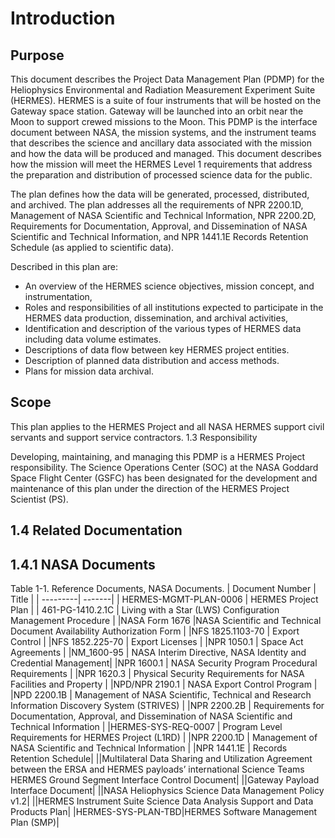 # Introduction

## Purpose

This document describes the Project Data Management Plan (PDMP) for the Heliophysics Environmental and Radiation Measurement Experiment Suite (HERMES). HERMES is a suite of four instruments that will be hosted on the Gateway space station. Gateway will be launched into an orbit near the Moon to support crewed missions to the Moon. This PDMP is the interface document between NASA, the mission systems, and the instrument teams that describes the science and ancillary data associated with the mission and how the data will be produced and managed. This document describes how the mission will meet the HERMES Level 1 requirements that address the preparation and distribution of processed science data for the public.

The plan defines how the data will be generated, processed, distributed, and archived. The plan addresses all the requirements of NPR 2200.1D, Management of NASA Scientific and Technical Information, NPR 2200.2D, Requirements for Documentation, Approval, and Dissemination of NASA Scientific and Technical Information, and NPR 1441.1E Records Retention Schedule (as applied to scientific data).

Described in this plan are:
* An overview of the HERMES science objectives, mission concept, and instrumentation,
* Roles and responsibilities of all institutions expected to participate in the HERMES data production, dissemination, and archival activities,
* Identification and description of the various types of HERMES data including data volume estimates.
* Descriptions of data flow between key HERMES project entities.
* Description of planned data distribution and access methods.
* Plans for mission data archival.

## Scope

This plan applies to the HERMES Project and all NASA HERMES support civil servants and support service contractors.
1.3 Responsibility

Developing, maintaining, and managing this PDMP is a HERMES Project responsibility. The Science Operations Center (SOC) at the NASA Goddard Space Flight Center (GSFC) has been designated for the development and maintenance of this plan under the direction of the HERMES Project Scientist (PS).

## 1.4 Related Documentation
## 1.4.1 NASA Documents

Table 1-1. Reference Documents, NASA Documents.
| Document Number | Title |
| ---------| -------|
| HERMES-MGMT-PLAN-0006 | HERMES Project Plan |
| 461-PG-1410.2.1C | Living with a Star (LWS) Configuration Management Procedure |
|NASA Form 1676 |NASA Scientific and Technical Document Availability Authorization Form |
|NFS 1825.1103-70 | Export Control |
|NFS 1852.225-70 | Export Licenses |
|NPR 1050.1 | Space Act Agreements |
|NM_1600-95 | NASA Interim Directive, NASA Identity and Credential Management|
|NPR 1600.1 | NASA Security Program Procedural Requirements |
|NPR 1620.3 | Physical Security Requirements for NASA Facilities and Property |
|NPD/NPR 2190.1 | NASA Export Control Program |
|NPD 2200.1B | Management of NASA Scientific, Technical and Research Information Discovery System (STRIVES) |
|NPR 2200.2B | Requirements for Documentation, Approval, and Dissemination of NASA Scientific and Technical Information |
|HERMES-SYS-REQ-0007 | Program Level Requirements for HERMES Project (L1RD) |
|NPR 2200.1D | Management of NASA Scientific and Technical Information |
|NPR 1441.1E | Records Retention Schedule|
||Multilateral Data Sharing and Utilization Agreement between the ERSA and HERMES payloads’ international Science Teams HERMES Ground Segment Interface Control Document|
||Gateway Payload Interface Document|
||NASA Heliophysics Science Data Management Policy v1.2|
||HERMES Instrument Suite Science Data Analysis Support and Data Products Plan|
|HERMES-SYS-PLAN-TBD|HERMES Software Management Plan (SMP)|

